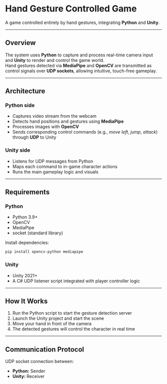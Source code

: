 # Hand Gesture Controlled Game

A game controlled entirely by hand gestures, integrating **Python** and **Unity**.

---

## Overview

The system uses **Python** to capture and process real-time camera input and **Unity** to render and control the game world.  
Hand gestures detected via **MediaPipe** and **OpenCV** are transmitted as control signals over **UDP sockets**, allowing intuitive, touch-free gameplay.

---

## Architecture

### Python side
- Captures video stream from the webcam  
- Detects hand positions and gestures using **MediaPipe**  
- Processes images with **OpenCV**  
- Sends corresponding control commands (e.g., *move left*, *jump*, *attack*) through **UDP** to Unity  

### Unity side
- Listens for UDP messages from Python  
- Maps each command to in-game character actions  
- Runs the main gameplay logic and visuals  

---

## Requirements

### Python
- Python 3.9+  
- OpenCV  
- MediaPipe  
- socket (standard library)

Install dependencies:
```bash
pip install opencv-python mediapipe
```


### Unity
- Unity 2021+  
- A C# UDP listener script integrated with player controller logic  

---

## How It Works
1. Run the Python script to start the gesture detection server  
2. Launch the Unity project and start the scene  
3. Move your hand in front of the camera  
4. The detected gestures will control the character in real time  

---

## Communication Protocol
UDP socket connection between:
- **Python:** Sender  
- **Unity:** Receiver
